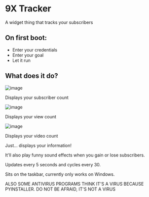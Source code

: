# 9X Tracker
A widget thing that tracks your subscribers

## On first boot:
- Enter your credentials
- Enter your goal
- Let it run

## What does it do?
![image](https://github.com/Lim98SE/9x_tracker/assets/73658212/a4a98cf6-d66d-4142-b512-dfd624cf7c9a)

Displays your subscriber count

![image](https://github.com/Lim98SE/9x_tracker/assets/73658212/2e3feb52-966e-47d7-ae88-6880693cfb78)

Displays your view count

![image](https://github.com/Lim98SE/9x_tracker/assets/73658212/7fb9a87d-0549-4598-b504-a5faae824154)

Displays your video count

Just... displays your information!

It'll also play funny sound effects when you gain or lose subscribers.

Updates every 5 seconds and cycles every 30.

Sits on the taskbar, currently only works on Windows.

ALSO SOME ANTIVIRUS PROGRAMS THINK IT'S A VIRUS BECAUSE PYINSTALLER. DO NOT BE AFRAID, IT'S NOT A VIRUS
